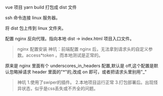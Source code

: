 vue 项目
yarn build 打包成 dist 文件

ssh 命令连接 linux 服务器。

将 dist 包上传到 linux 文件夹。

配置 nginx 反向代理。指向本地 dist -> index.html 项目入口文件。

> nginx 配置安装
> 神坑：前端配置 nginx 后，无法拿到请求头的自定义参数。access\*token 。而本地测试是正常的。

原来是 nginx 里面有个 underscores_in_headers 配置,默认是 off,这个配置是默认忽略掉请求 header 里面的"*"的,改成 on 即可，或者把请求头里别用"\_"

>神坑
1.使用了swiper的插件。
2.本地项目运行正常
3.打包部署后。出现怪异状态，似乎是css丢失或不齐全的问题。

